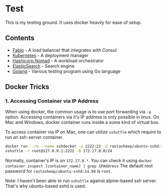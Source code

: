 # Test

This is my testing ground.
It uses docker heavily for ease of setup.

## Contents

- [Fabio](/fabio) - A load balancer that integrates with Consul
- [Kubernetes](/kubernetes) - A deployment manager
- [Hashicorp Nomad](/nomad) - A workload orchestrator
- [ElasticSearch](/elasticsearch) - Search engine
- [Golang](/golang) - Various testing program using Go language

## Docker Tricks

### 1. Accessing Container via IP Address

When using docker, the common usage is to use port forwarding via `-p` option.
Accessing containers via it's IP address is only possible in linux.
On Mac and Windows, docker container runs inside a some kind of virtual box.

To access container via IP on Mac, one can utilize `sshuttle` which require
to run an ssh-server container.

``` bash
docker run --rm --name sshdocker -p 2222:22 -d rastasheep/ubuntu-sshd:14.04
sshuttle -r root@127.0.0.1:2222 -N 172.17.0.0/24
```

Normally, container's IP is on `172.17.0.*`.
You can check it using `docker container inspect [container_name] | grep IPAddress`
The default root password for `rastasheep/ubuntu-sshd:14.04` is `root`.

Note:  I haven't been able to run `sshuttle` against alpine-based ssh server. That's why ubuntu-based sshd is used. 
